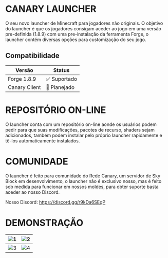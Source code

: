 # CANARY LAUNCHER

O seu novo launcher de Minecraft para jogadores não originais. O objetivo do launcher é que os jogadores consigam aceder ao jogo em uma versão pre-definida (1.8.9) com uma pre-instalação da ferramenta Forge, o launcher contém diversas opções para customização do seu jogo.

## Compatibilidade

| Versão | Status       |
|--------|--------------|
| Forge 1.8.9   | ✅ Suportado |
| Canary Client | 🚧 Planejado |

# REPOSITÓRIO ON-LINE
O launcher conta com um repositório on-line aonde os usuários podem pedir para que suas modificações, pacotes de recurso, shaders sejam adicionados, também podem instalar pelo próprio launcher rapidamente e tê-los automaticamente instalados.

# COMUNIDADE
O launcher é feito para comunidade do Rede Canary, um servidor de Sky Block em desenvolvimento, o launcher não é exclusivo nosso, mas é feito sob medida para funcionar em nossos moldes, para obter suporte basta aceder ao nosso Discord.

Nosso Discord: https://discord.gg/r9kDa6SEqP

# DEMONSTRAÇÃO

| ![1](https://imgur.com/qBUogJv.png) | ![2](https://imgur.com/ZSpRnlW.png) |
|--------------------------------------|--------------------------------------|
| ![3](https://imgur.com/YtYNz6C.png) | ![4](https://imgur.com/zvk2Kmy.png) |
